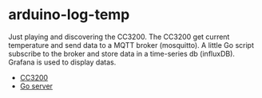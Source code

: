 # arduino-log-temp
Just playing and discovering the CC3200. The CC3200 get current temperature and send data to a MQTT broker
(mosquitto). A little Go script subscribe to the broker and store data in a time-series db (influxDB).
Grafana is used to display datas.

- [CC3200](https://github.com/mildful/arduino-log-temp)
- [Go server](https://github.com/mildful/go-iot-server)
